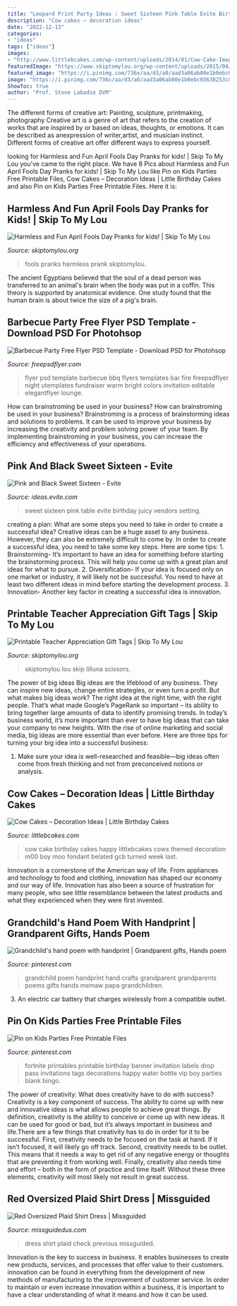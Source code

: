 ```yaml
---
title: "Leopard Print Party Ideas : Sweet Sixteen Pink Table Evite Birthday Juicy Vendors Setting"
description: "Cow cakes – decoration ideas"
date: "2022-12-13"
categories:
- "ideas"
tags: ["ideas"]
images:
- "http://www.littlebcakes.com/wp-content/uploads/2014/01/Cow-Cake-Images-768x1024.jpg"
featuredImage: "https://www.skiptomylou.org/wp-content/uploads/2015/04/thanks-for-being-so-sweet-printable-tag-1.jpg"
featured_image: "https://i.pinimg.com/736x/aa/d3/a0/aad3a06ab00e1b0ebc03638253c883fe--food-crafts-grandparents.jpg"
image: "https://i.pinimg.com/736x/aa/d3/a0/aad3a06ab00e1b0ebc03638253c883fe--food-crafts-grandparents.jpg"
ShowToc: true
author: "Prof. Stone Labadie DVM"
---
```



The different forms of creative art: Painting, sculpture, printmaking, photography
Creative art is a genre of art that refers to the creation of works that are inspired by or based on ideas, thoughts, or emotions. It can be described as anexpression of writer,artist, and musician instinct. Different forms of creative art offer different ways to express yourself.

	

		
looking for Harmless and Fun April Fools Day Pranks for kids! | Skip To My Lou you've came to the right place. We have 8 Pics about Harmless and Fun April Fools Day Pranks for kids! | Skip To My Lou like Pin on Kids Parties Free Printable Files, Cow Cakes – Decoration Ideas | Little Birthday Cakes and also Pin on Kids Parties Free Printable Files. Here it is:
		
    
## Harmless And Fun April Fools Day Pranks for Kids! | Skip To My Lou

<img loading=lazy src="https://www.skiptomylou.org/wp-content/uploads/2014/03/april-fools-for-kids-1.jpg" onerror="this.onerror=null;this.src='https://tse2.mm.bing.net/th?id=OIP.8OjxnwrztxjrcvCyooFV3wHaKl&amp;pid=15.1';" alt="Harmless and Fun April Fools Day Pranks for kids! | Skip To My Lou">

_Source: skiptomylou.org_

>fools pranks harmless prank skiptomylou. 

	

The ancient Egyptians believed that the soul of a dead person was transferred to an animal's brain when the body was put in a coffin. This theory is supported by anatomical evidence. One study found that the human brain is about twice the size of a pig's brain.

    
## Barbecue Party Free Flyer PSD Template - Download PSD For Photohsop

<img loading=lazy src="https://freepsdflyer.com/wp-content/uploads/2014/08/Barbecuebbq-Free-Flyer-PSD-Template.jpg" onerror="this.onerror=null;this.src='https://tse3.mm.bing.net/th?id=OIP.eo4bHiRF4akGH0fmOSt7UQHaKs&amp;pid=15.1';" alt="Barbecue Party Free Flyer PSD Template - Download PSD for Photohsop">

_Source: freepsdflyer.com_

>flyer psd template barbecue bbq flyers templates bar fire freepsdflyer night utemplates fundraiser warm bright colors invitation editable elegantflyer lounge. 

	

How can brainstroming be used in your business?
How can brainstroming be used in your business? Brainstroming is a process of brainstorming ideas and solutions to problems. It can be used to improve your business by increasing the creativity and problem solving power of your team. By implementing brainstroming in your business, you can increase the efficiency and effectiveness of your operations.

    
## Pink And Black Sweet Sixteen - Evite

<img loading=lazy src="http://ideas.evite.com/media/sweet-and-juicy-birthday-setting-the-mood-table-595.jpg" onerror="this.onerror=null;this.src='https://tse4.mm.bing.net/th?id=OIP.YMm1MfBHGmeJiGSKOABWZgHaJ9&amp;pid=15.1';" alt="Pink and Black Sweet Sixteen - Evite">

_Source: ideas.evite.com_

>sweet sixteen pink table evite birthday juicy vendors setting. 

	

creating a plan: What are some steps you need to take in order to create a successful idea?
Creative ideas can be a huge asset to any business. However, they can also be extremely difficult to come by. In order to create a successful idea, you need to take some key steps. Here are some tips: 1. Brainstorming- It’s important to have an idea for something before starting the brainstorming process. This will help you come up with a great plan and ideas for what to pursue. 2. Diversification- If your idea is focused only on one market or industry, it will likely not be successful. You need to have at least two different ideas in mind before starting the development process. 3. Innovation- Another key factor in creating a successful idea is innovation.

    
## Printable Teacher Appreciation Gift Tags | Skip To My Lou

<img loading=lazy src="https://www.skiptomylou.org/wp-content/uploads/2015/04/thanks-for-being-so-sweet-printable-tag-1.jpg" onerror="this.onerror=null;this.src='https://tse3.mm.bing.net/th?id=OIP.lo2681cfHiUCTZHOru5IgAHaKr&amp;pid=15.1';" alt="Printable Teacher Appreciation Gift Tags | Skip To My Lou">

_Source: skiptomylou.org_

>skiptomylou lou skip lilluna scissors. 

	

The power of big ideas
Big ideas are the lifeblood of any business. They can inspire new ideas, change entire strategies, or even turn a profit. But what makes big ideas work? The right idea at the right time, with the right people. That’s what made Google’s PageRank so important – its ability to bring together large amounts of data to identify promising trends.
In today’s business world, it’s more important than ever to have big ideas that can take your company to new heights. With the rise of online marketing and social media, big ideas are more essential than ever before. Here are three tips for turning your big idea into a successful business:

1) Make sure your idea is well-researched and feasible—big ideas often come from fresh thinking and not from preconceived notions or analysis.

    
## Cow Cakes – Decoration Ideas | Little Birthday Cakes

<img loading=lazy src="http://www.littlebcakes.com/wp-content/uploads/2014/01/Cow-Cake-Images-768x1024.jpg" onerror="this.onerror=null;this.src='https://tse2.mm.bing.net/th?id=OIP.K3CLj0TlBLWtsD8Jlowi1wHaJ4&amp;pid=15.1';" alt="Cow Cakes – Decoration Ideas | Little Birthday Cakes">

_Source: littlebcakes.com_

>cow cake birthday cakes happy littlebcakes cows themed decoration m00 boy moo fondant belated gcb turned week last. 

	

Innovation is a cornerstone of the American way of life. From appliances and technology to food and clothing, innovation has shaped our economy and our way of life. Innovation has also been a source of frustration for many people, who see little resemblance between the latest products and what they experienced when they were first invented.

    
## Grandchild&#039;s Hand Poem With Handprint | Grandparent Gifts, Hands Poem

<img loading=lazy src="https://i.pinimg.com/736x/aa/d3/a0/aad3a06ab00e1b0ebc03638253c883fe--food-crafts-grandparents.jpg" onerror="this.onerror=null;this.src='https://tse1.mm.bing.net/th?id=OIP.xMk9hQDZ40MRhA5hnLiX0gHaJ6&amp;pid=15.1';" alt="Grandchild&#039;s hand poem with handprint | Grandparent gifts, Hands poem">

_Source: pinterest.com_

>grandchild poem handprint hand crafts grandparent grandparents poems gifts hands memaw papa grandchildren. 

	

3. An electric car battery that charges wirelessly from a compatible outlet. 

    
## Pin On Kids Parties Free Printable Files

<img loading=lazy src="https://i.pinimg.com/736x/38/e7/79/38e779b517d03aeb3f7a708f77adb3fc.jpg" onerror="this.onerror=null;this.src='https://tse4.mm.bing.net/th?id=OIP.hGwL5pzzCK_L_4mWD0qWLwHaM9&amp;pid=15.1';" alt="Pin on Kids Parties Free Printable Files">

_Source: pinterest.com_

>fortnite printables printable birthday banner invitation labels drop pass invitations tags decorations happy water bottle vip boy parties blank bingo. 

	

The power of creativity: What does creativity have to do with success?
Creativity is a key component of success. The ability to come up with new and innovative ideas is what allows people to achieve great things. By definition, creativity is the ability to conceive or come up with new ideas. It can be used for good or bad, but it’s always important in business and life.There are a few things that creativity has to do in order for it to be successful. First, creativity needs to be focused on the task at hand. If it isn’t focused, it will likely go off track. Second, creativity needs to be outlet. This means that it needs a way to get rid of any negative energy or thoughts that are preventing it from working well. Finally, creativity also needs time and effort – both in the form of practice and time itself. Without these three elements, creativity will most likely not result in great success.

    
## Red Oversized Plaid Shirt Dress | Missguided

<img loading=lazy src="https://media.missguided.com/i/missguided/DD923012_01?fmt=jpeg&amp;fmt.jpeg.interlaced=true&amp;$product-page__main--3x$" onerror="this.onerror=null;this.src='https://tse1.mm.bing.net/th?id=OIP.QTrQj8Px0eMUTgmxuUOPFwHaKu&amp;pid=15.1';" alt="Red Oversized Plaid Shirt Dress | Missguided">

_Source: missguidedus.com_

>dress shirt plaid check previous missguided. 

	

Innovation is the key to success in business. It enables businesses to create new products, services, and processes that offer value to their customers. innovation can be found in everything from the development of new methods of manufacturing to the improvement of customer service. In order to maintain or even increase innovation within a business, it is important to have a clear understanding of what it means and how it can be used.

